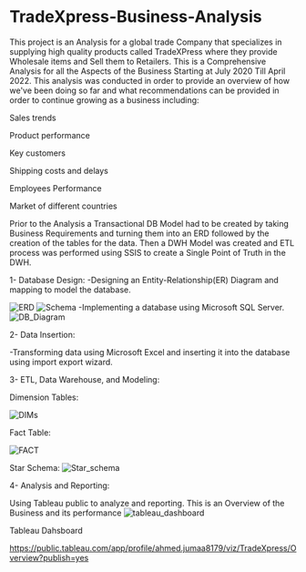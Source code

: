 # TradeXpress-Business-Analysis
This project is an Analysis for a global trade Company that specializes in supplying high quality products called TradeXPress where they provide Wholesale items and Sell them to Retailers. This is a Comprehensive Analysis for all the Aspects of the Business Starting at July 2020 Till April 2022. This analysis was conducted in order to provide an overview of how we've been doing so far and what recommendations can be provided in order to continue growing as a business including:​

Sales trends​

Product performance​

Key customers​

Shipping costs and delays​

Employees Performance​

Market of different countries​

Prior to the Analysis a Transactional DB Model had to be created by taking Business Requirements and turning them into an ERD followed by the creation of the tables for the data. Then a DWH Model was created and ETL process was performed using SSIS to create a Single Point of Truth in the DWH.

1- Database Design:
-Designing an Entity-Relationship(ER) Diagram and mapping to model the database.

![ERD](https://github.com/jumaa0/TradeXpress-Business-Analysis/assets/126451388/3c8358eb-f4f2-470f-a26d-e1c64182f306)
![Schema](https://github.com/jumaa0/TradeXpress-Business-Analysis/assets/126451388/65fae6a7-3f50-4803-891e-985d6fe0bab4)
-Implementing a database using Microsoft SQL Server.
![DB_Diagram](https://github.com/jumaa0/TradeXpress-Business-Analysis/assets/126451388/b553bd80-6b5e-43fb-8eea-126e451bfad5)

2- Data Insertion:

-Transforming data using Microsoft Excel and inserting it into the database using import export wizard.

3- ETL, Data Warehouse, and Modeling:

Dimension Tables:
 

![DIMs](https://github.com/jumaa0/TradeXpress-Business-Analysis/assets/126451388/3689cfd6-5e5b-44c4-b850-c413d42c4326)

Fact Table:
 
 ![FACT](https://github.com/jumaa0/TradeXpress-Business-Analysis/assets/126451388/706e518f-7ad0-45d7-b94c-5c297ffb2228)

Star Schema:
 ![Star_schema](https://github.com/jumaa0/TradeXpress-Business-Analysis/assets/126451388/481634b0-84f5-4f9f-80bb-3deb180cea0a)

4- Analysis and Reporting:
 
Using Tableau public to analyze and reporting.
This is an Overview of the Business and its performance
![tableau_dashboard](https://github.com/jumaa0/TradeXpress-Business-Analysis/assets/126451388/aa06d4dd-02de-44d6-bdd9-dbd11a2a1527)

Tableau Dahsboard

https://public.tableau.com/app/profile/ahmed.jumaa8179/viz/TradeXpress/Overview?publish=yes
